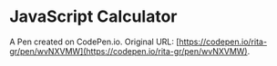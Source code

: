# JavaScript Calculator

A Pen created on CodePen.io. Original URL: [https://codepen.io/rita-gr/pen/wvNXVMW](https://codepen.io/rita-gr/pen/wvNXVMW).

